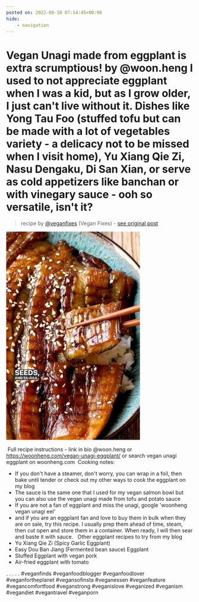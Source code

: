 ```yaml
---
posted on: 2022-08-10 07:14:45+00:00
hide:
    - navigation
---
```


# Vegan Unagi made from eggplant is extra scrumptious! by @woon.heng I used to not appreciate eggplant when I was a kid, but as I grow older, I just can't live without it. Dishes like Yong Tau Foo (stuffed tofu but can be made with a lot of vegetables variety - a delicacy not to be missed when I visit home), Yu Xiang Qie Zi, Nasu Dengaku, Di San Xian, or serve as cold appetizers like banchan or with vinegary sauce - ooh so versatile, isn't it?⁣ 

> recipe by [@veganfixes](https://www.instagram.com/veganfixes/) 
(Vegan Fixes) - [see original post](https://instagram.com/p/ChEfh38p885)

![](../img/veganfixes_10-08-2022_0708.png)

⁣
Full recipe instructions - link in bio ⁣@woon.heng
or https://woonheng.com/vegan-unagi-eggplant/⁣
or search vegan unagi eggplant on woonheng.com⁣
⁣
Cooking notes:⁣
- If you don't have a steamer, don't worry, you can wrap in a foil, then bake until tender or check out my other ways to cook the eggplant on my blog⁣
- The sauce is the same one that I used for my vegan salmon bowl but you can also use the vegan unagi made from tofu and potato sauce⁣
- If you are not a fan of eggplant and miss the unagi, google 'woonheng vegan unagi eel'⁣
- and if you are an eggplant fan and love to buy them in bulk when they are on sale, try this recipe. I usually prep them ahead of time, steam, then cut open and store them in a container. When ready, I will then sear and baste it with sauce. ⁣
⁣
Other eggplant recipes to try from my blog⁣
- Yu Xiang Qie Zi (Spicy Garlic Eggplant)⁣
- Easy Dou Ban Jiang (Fermented bean sauce) Eggplant⁣
- Stuffed Eggplant with vegan pork⁣
- Air-fried eggplant with tomato⁣
⁣

.⁣
.⁣
.⁣
.⁣
.⁣
\#veganfinds \#veganfoodblogger \#veganfoodlover \#veganfortheplanet \#vegansofinsta \#veganessen \#veganfeature \#vegancomfortfood \#veganstrong \#veganislove \#veganized \#veganism \#vegandiet \#vegantravel \#veganporn 
